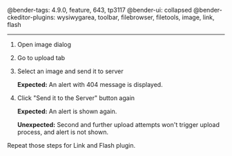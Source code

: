 @bender-tags: 4.9.0, feature, 643, tp3117
@bender-ui: collapsed
@bender-ckeditor-plugins: wysiwygarea, toolbar, filebrowser, filetools, image, link, flash

----

1. Open image dialog
2. Go to upload tab
3. Select an image and send it to server

   **Expected:** An alert with 404 message is displayed.

5. Click "Send it to the Server" button again

   **Expected:** An alert is shown again.

   **Unexpected:** Second and further upload attempts won't trigger upload process, and alert is not shown.

Repeat those steps for Link and Flash plugin.
